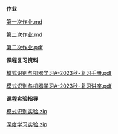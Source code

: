 <!-- tabs:start -->
**作业**

[第一次作业.md](https://gh.hitcs.cc/https://raw.githubusercontent.com/HIT-OpenCS/CS_Courses/main/人工智能/模式识别与机器学习/作业/第一次作业.md)

[第二次作业.md](https://gh.hitcs.cc/https://raw.githubusercontent.com/HIT-OpenCS/CS_Courses/main/人工智能/模式识别与机器学习/作业/第二次作业.md)

[第二次作业.pdf](https://gh.hitcs.cc/https://raw.githubusercontent.com/HIT-OpenCS/CS_Courses/main/人工智能/模式识别与机器学习/作业/第二次作业.pdf)

**课程复习资料**

[模式识别与机器学习A-2023秋-复习手册.pdf](https://gh.hitcs.cc/https://raw.githubusercontent.com/HIT-OpenCS/CS_Courses/main/人工智能/模式识别与机器学习/课程复习资料/模式识别与机器学习A-2023秋-复习手册.pdf)

[模式识别与机器学习A-2023秋-复习讲座.pdf](https://gh.hitcs.cc/https://raw.githubusercontent.com/HIT-OpenCS/CS_Courses/main/人工智能/模式识别与机器学习/课程复习资料/模式识别与机器学习A-2023秋-复习讲座.pdf)

**课程实验指导**

[模式识别实验.zip](https://gh.hitcs.cc/https://raw.githubusercontent.com/HIT-OpenCS/CS_Courses/main/人工智能/模式识别与机器学习/课程实验指导/模式识别实验.zip)

[深度学习实验.zip](https://gh.hitcs.cc/https://raw.githubusercontent.com/HIT-OpenCS/CS_Courses/main/人工智能/模式识别与机器学习/课程实验指导/深度学习实验.zip)

<!-- tabs:end -->